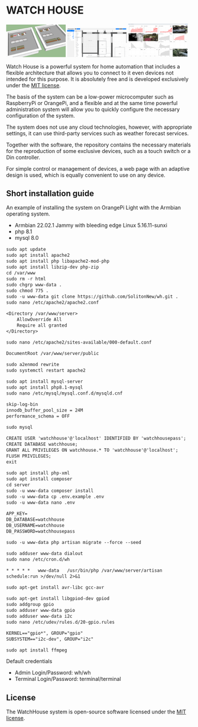 # WATCH HOUSE

<p>
<img src="docs/images/img_1.png" width="32%">
<img src="docs/images/img_2.png" width="32%">
<img src="docs/images/img_3.png" width="32%"
</p>

Watch House is a powerful system for home automation that includes a 
flexible architecture that allows you to connect to it even devices 
not intended for this purpose. It is absolutely free and is developed 
exclusively under the [MIT license](https://opensource.org/licenses/MIT).

The basis of the system can be a low-power microcomputer such as 
RaspberryPi or OrangePi, and a flexible and at the same time powerful 
administration system will allow you to quickly configure the necessary 
configuration of the system.

The system does not use any cloud technologies, however, with 
appropriate settings, it can use third-party services such as weather 
forecast services.

Together with the software, the repository contains the necessary 
materials for the reproduction of some exclusive devices, such as a 
touch switch or a Din controller.

For simple control or management of devices, a web page with an 
adaptive design is used, which is equally convenient to use on any 
device.

## Short installation guide

An example of installing the system on OrangePi Light with the Armbian operating system.
- Armbian 22.02.1 Jammy with bleeding edge Linux 5.16.11-sunxi
- php 8.1
- mysql 8.0

```
sudo apt update
sudo apt install apache2
sudo apt install php libapache2-mod-php
sudo apt install libzip-dev php-zip
cd /var/www
sudo rm -r html
sudo chgrp www-data .
sudo chmod 775 .
sudo -u www-data git clone https://github.com/SolitonNew/wh.git .
sudo nano /etc/apache2/apache2.conf
```
```
<Directory /var/www/server>
	AllowOverride All
	Require all granted
</Directory>
```
```
sudo nano /etc/apache2/sites-available/000-default.conf
```
```
DocumentRoot /var/www/server/public
```
```
sudo a2enmod rewrite
sudo systemctl restart apache2
```
```
sudo apt install mysql-server
sudo apt install php8.1-mysql
sudo nano /etc/mysql/mysql.conf.d/mysqld.cnf
```
```
skip-log-bin
innodb_buffer_pool_size = 24M
performance_schema = OFF
```
```
sudo mysql
```
```
CREATE USER 'watchhouse'@'localhost' IDENTIFIED BY 'watchhousepass';
CREATE DATABASE watchhouse;
GRANT ALL PRIVILEGES ON watchhouse.* TO 'watchhouse'@'localhost';
FLUSH PRIVILEGES;
exit
```
```
sudo apt install php-xml
sudo apt install composer
cd server
sudo -u www-data composer install
sudo -u www-data cp .env.example .env
sudo -u www-data nano .env
```
```
APP_KEY=
DB_DATABASE=watchhouse
DB_USERNAME=watchhouse
DB_PASSWORD=watchhousepass
```
```
sudo -u www-data php artisan migrate --force --seed
```
```
sudo adduser www-data dialout
sudo nano /etc/cron.d/wh
```
```
* * * * *   www-data   /usr/bin/php /var/www/server/artisan schedule:run >/dev/null 2>&1
```
```
sudo apt-get install avr-libc gcc-avr
```
```
sudo apt-get install libgpiod-dev gpiod
sudo addgroup gpio
sudo adduser www-data gpio
sudo adduser www-data i2c
sudo nano /etc/udev/rules.d/20-gpio.rules
```
```
KERNEL=="gpio*", GROUP="gpio"
SUBSYSTEM=="i2c-dev", GROUP="i2c"
```
```
sudo apt install ffmpeg
```
Default credentials
- Admin Login/Password: wh/wh
- Terminal Login/Password: terminal/terminal

## License

The WatchHouse system is open-source software licensed under the [MIT license](https://opensource.org/licenses/MIT).
